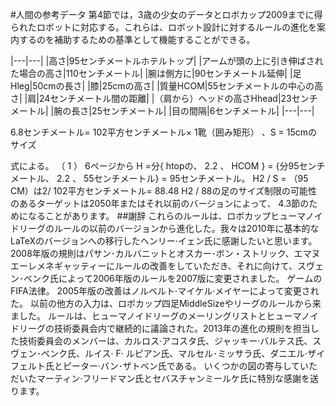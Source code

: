 #人間の参考データ
第4節では，3歳の少女のデータとロボカップ2009までに得られたロボットに対応する。これらは、ロボット設計に対するルールの進化を案内するのを補助するための基準として機能することができる。

|---|---|
|高さ|95センチメートルホテルトップ|
|アームが頭の上に引き伸ばされた場合の高さ|110センチメートル|
|腕は側方に|90センチメートル延伸|
|足Hleg|50cmの長さ|
|膝|25cmの高さ|
|質量HCOM|55センチメートルの中心の高さ|
|肩|24センチメートル間の距離|
|（肩から）ヘッドの高さHhead|23センチメートル|
|腕の長さ|25センチメートル|
|目の間隔|6センチメートル|
|---|---|

6.8センチメートル= 102平方センチメートル× 1靴（囲み矩形） 、S = 15cmのサイズ

式による。 （ 1 ） 6ページから
H =分{ htopの、 2.2 、 HCOM } = {分95センチメートル、 2.2 、 55センチメートル} = 95センチメートル。
H2 / S = （95 CM）は2/ 102平方センチメートル= 88.48 H2 / 88の足のサイズ制限の可能性のあるターゲットは2050年またはそれ以前のバージョンによって、 4.3節のためになることがあります。
##謝辞
これらのルールは、ロボカップヒューマノイドリーグのルールの以前のバージョンから進化した。我々は2010年に基本的なLaTeXのバージョンへの移行したヘンリー·イェン氏に感謝したいと思います。2008年版の規則はパサン･カルバニットとオスカー･ボン・ストリック、エマヌエーレメネギャッティーにルールの改善をしていただき、それに向けて、スヴェン･ベンク氏によって2006年版のルールを2007版に変更されました。
ゲームのFIFA法律。 
2005年版の改善はノルベルト·マイケル·メイヤーによって変更された。
以前の他方の入力は、ロボカップ四足MiddleSizeやリーグのルールから来ました。
ルールは、ヒューマノイドリーグのメーリングリストとヒューマノイドリーグの技術委員会内で継続的に議論された。2013年の進化の規則を担当した技術委員会のメンバーは、カルロス·アコスタ氏、ジャッキー·バルテス氏、スヴェン･ベンク氏、ルイス· F· ルピアン氏、マルセル･ミッサラ氏、ダニエル·ザイフェルト氏とピーター·バン･ザトベン氏である。
いくつかの図の寄与していただいたマーティン·フリードマン氏とセバスチャンミールケ氏に特別な感謝を送ります。
